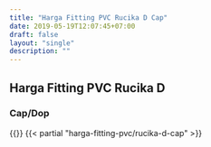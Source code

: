 ```yaml
---
title: "Harga Fitting PVC Rucika D Cap"
date: 2019-05-19T12:07:45+07:00
draft: false
layout: "single"
description: ""
---
```


## Harga Fitting PVC Rucika D
### Cap/Dop
{{<kontak-button>}}
{{< partial "harga-fitting-pvc/rucika-d-cap" >}}